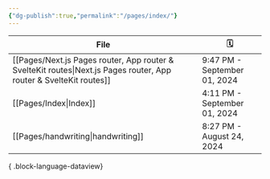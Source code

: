 ```yaml
---
{"dg-publish":true,"permalink":"/pages/index/"}
---
```


| File                                                                                                                  | 🗓️                          |
| --------------------------------------------------------------------------------------------------------------------- | ---------------------------- |
| [[Pages/Next.js Pages router, App router & SvelteKit routes\|Next.js Pages router, App router & SvelteKit routes]] | 9:47 PM - September 01, 2024 |
| [[Pages/Index\|Index]]                                                                                             | 4:11 PM - September 01, 2024 |
| [[Pages/handwriting\|handwriting]]                                                                                 | 8:27 PM - August 24, 2024    |

{ .block-language-dataview}

